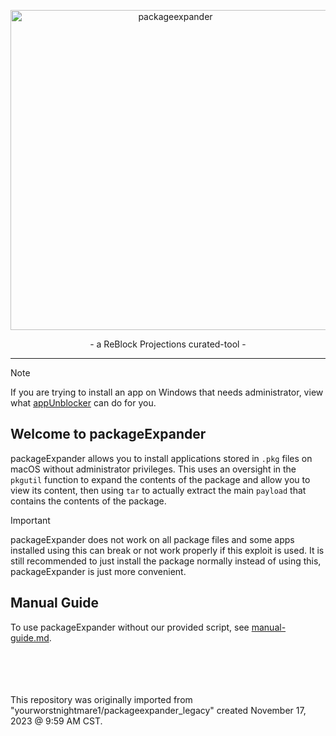 <p align="center">
<img width="512" alt="packageexpander" src="https://github.com/user-attachments/assets/16805f3f-c3f8-4e12-8752-84ec0240a22c" />
</p>

<p align="center">- a ReBlock Projections curated-tool -</p>

---
> [!NOTE]  
> If you are trying to install an app on Windows that needs administrator, view what [appUnblocker](https://github.com/yourworstnightmare1/appunblocker) can do for you.

## Welcome to packageExpander
packageExpander allows you to install applications stored in `.pkg` files on macOS without administrator privileges. This uses an oversight in the `pkgutil` function to expand the contents of the package and allow you to view its content, then using `tar` to actually extract the main `payload` that contains the contents of the package.

> [!IMPORTANT]  
> packageExpander does not work on all package files and some apps installed using this can break or not work properly if this exploit is used. It is still recommended to just install the package normally instead of using this, packageExpander is just more convenient.

## Manual Guide
To use packageExpander without our provided script, see [manual-guide.md](https://github.com/yourworstnightmare1/packageexpander/blob/main/manual-guide.md).

<br><br><br><br>This repository was originally imported from "yourworstnightmare1/packageexpander_legacy" created November 17, 2023 @ 9:59 AM CST.
